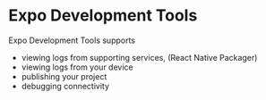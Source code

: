 # Expo Development Tools

Expo Development Tools supports

* viewing logs from supporting services, (React Native Packager)
* viewing logs from your device
* publishing your project
* debugging connectivity
